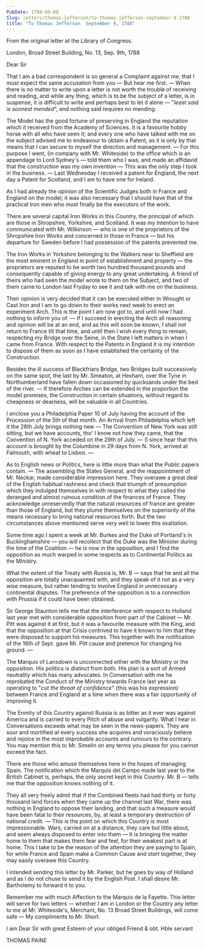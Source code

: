 ```yaml
---
PubDate: 1788-09-09
Slug: letters/thomas-jefferson/to-thomas-jefferson-september-9-1788
title: "To Thomas Jefferson  September 9, 1788"
---
```


   From the original letter at the Library of Congress.

   London, Broad Street Building, No. 13, Sep. 9th, 1788

   Dear Sir

   That I am a bad correspondent is so general a Complaint against me, that I
   must expect the same accusation from you &mdash; But hear me first. &mdash; 
   When there is
   no matter to write upon a letter is not worth the trouble of receiving
   and reading, and while any thing, which is to be the subject of a letter, is
   in suspense, it is difficult to write and perhaps best to let it
   alone &mdash; "*least said is soonest mended*", and nothing said requires no
   mending.

   The Model has the good fortune of preserving in England the reputation
   which it received from the Academy of Sciences. It is a favourite hobby
   horse with all who have seen it; and every one who have talked with me on
   the subject advised me to endeavour to obtain a Patent, as it is only by
   that means that I can secure to myself the direction and management. 
   &mdash; For
   this purpose I went, (in company with Mr. Whiteside) to the office which is
   an appendage to Lord Sydney's &mdash; told them who I was, and 
   made an affidavid that the construction was my own invention &mdash; 
   This was the only step I took in the business. &mdash; Last Wednesday 
   I received a patent for England, the next day a Patent for Scotland, 
   and I am to have one for Ireland.

   As I had already the opinion of the Scientific Judges both in France and
   England on the model; it was also necessary that I should have that of the
   practical Iron men who must finally be the executors of the work. 
   
   There
   are several capital Iron Works in this Country, the principal of which are
   those in Shropshire, Yorkshire, and Scotland. It was my intention to have
   communicated with Mr. Wilkinson &mdash; who is one of the proprietors of the
   Shropshire Iron Works and concerned in those in France &mdash; 
   but his departure
   for Sweden before I had possession of the patents prevented me. 
   
   The Iron
   Works in Yorkshire belonging to the Walkers near to Sheffield are the most
   eminent in England in point of establishment and property &mdash; 
   the proprietors
   are reputed to be worth two hundred thousand pounds and consequently
   capable of giving energy to any great undertaking. A friend of theirs who
   had seen the model wrote to them on the Subject, and two of them came to
   London last Fryday to see it and talk with me on the business. 
   
   Their
   opinion is very decided that it can be executed either in Wrought or Cast
   Iron and I am to go down to their works next week to erect an experiment
   Arch. This is the point I am now got to, and until now I had nothing to
   inform you of. &mdash; If I succeed in erecting the Arch all 
   reasoning and opinion
   will be at an end, and as this will soon be known, I shall not return to
   France till that time, and until then I wish every thing to remain,
   respecting my Bridge over the Seine, in the State I left matters in when I
   came from France. With respect to the Patents in England it is my
   intention to dispose of them as soon as I have established the certainty
   of the Construction.

   Besides the ill success of Blackfriars Bridge, two Bridges built
   successively on the same spot, the last by Mr. Smeaton, at Hexham, over
   the Tyne in Northumberland have fallen down occasioned by quicksands
   under the bed of the river. &mdash; If therefore Arches can 
   be extended in the
   proportion the model promises, the Construction in certain situations,
   without regard to cheapness or dearness, will be valuable in all
   Countries.

   I enclose you a Philadelphia Paper 10 of July having the account of the
   Procession of the 5th of that month. An Arrival from Philadelphia which
   left it the 26th July brings nothing new &mdash; The Convention of New York
   was still sitting, but we have accounts, tho' I know not how they came,
   that the Convention of N. York acceded on the 29th of July. &mdash; (I since
   hear that this account is brought by the Columbine in 29 days from N.
   York, arrived at Falmouth, with wheat to Lisbon. &mdash;

   As to English news or Politics, here is little more than what the Public
   papers contain. &mdash; The assembling the States General, and 
   the reappointment
   of Mr. Neckar, made considerable impression here. They overawe a great
   deal of the English habitual rashness and check that triumph of
   presumption which they indulged themselves in with respect to what they
   called the deranged and almost ruinous condition of the finances of
   France. They acknowledge unreservedly that the natural resources of france
   are greater than those of England, but they plume themselves on the
   superiority of the means necessary to bring national resources forth. But
   the two circumstances above mentioned serve very well to lower this
   exaltation.

   Some time ago I spent a week at Mr. Burkes and the Duke of Portland's in
   Buckinghamshire &mdash; you will recollect that the Duke 
   was the Minister during
   the time of the Coalition &mdash; he is now in the opposition, and I find the
   opposition as much warped in some respects as to Continental Politics as
   the Ministry. 
   
   What the extent of the Treaty with Russia is, Mr. B &mdash;
   says that he and all the opposition are totally unacquainted with, and
   they speak of it not as a very wise measure, but rather tending to involve
   England in unnecessary continental disputes. The preference of the
   opposition is to a connection with Prussia if it could have been obtained.
   
   Sir George Staunton tells me that the interference with respect to Holland
   last year met with considerable opposition from part of the 
   Cabinet &mdash; Mr.
   Pitt was against it at first, but it was a favourite measure with the King,
   and that the opposition at that Crisis contrived to have it known to him
   that they were disposed to support his measures. This together with the
   notification of the 16th of Sept. gave Mr. Pitt cause and pretence for
   changing his ground. &mdash;

   The Marquis of Lansdown is unconnected either with the Ministry or the
   opposition. His politics is distinct from both. His plan is a sort of
   Armed neutrality which has many advocates. In Conversation with me he
   reprobated the Conduct of the Ministry towards France last year as
   operating to "*cut the throat of confidence*" (this was his expression)
   between France and England at a time when there was a fair opportunity of
   improving it.

   The Enmity of this Country against Russia is as bitter as it ever was
   against America and is carried to every Pitch of abuse and vulgarity.
   What I hear in Conversations exceeds what may be seen in the news-papers.
   They are sour and mortified at every success she acquires and voraciously
   believe and rejoice in the most improbable accounts and rumours to the
   contrary. You may mention this to Mr. Simelin on any terms you please for
   you cannot exceed the fact.

   There are those who amuse themselves here in the hopes of managing Spain.
   The notification which the Marquis del Campo made last year to the British
   Cabinet is, perhaps, the only secret kept in this Country. 
   Mr. B &mdash; tells me that the opposition knows nothing of it. 
   
   They all very freely admit
   that if the Combined fleets had had thirty or forty thousand land forces
   when they came up the channel last War, there was nothing in England to
   oppose their landing, and that such a measure would have been fatal to
   their resources, by, at least a temporary destruction of national credit.
   &mdash; This is the point on which this Country is most impressionable. Wars,
   carried on at a distance, they care but little about, and seem always
   disposed to enter into them &mdash; It is bringing the matter 
   home to them that
   makes them fear and feel, for their weakest part is at home. This I take
   to be the reason of the attention they are paying to Spain, for while
   France and Spain make a Common Cause and *start* together, they may easily
   overawe this Country.

   I intended sending this letter by Mr. Parker, but he goes by way of
   Holland and as I do not chuse to send it by the English Post. I shall
   desire Mr. Bartholemy to forward it to you.

   Remember me with much Affection to the Marquis de la Fayette. This letter
   will serve for two letters &mdash; whether I am in London or the Country 
   any letter to me at Mr. Whiteside's, Merchant, No. 13 Broad Street 
   Buildings, will come safe &mdash; My compliments to Mr. Short.

   I am Dear Sir with great Esteem of your obliged Friend & obt. 
   Hble servant

   THOMAS PAINE


